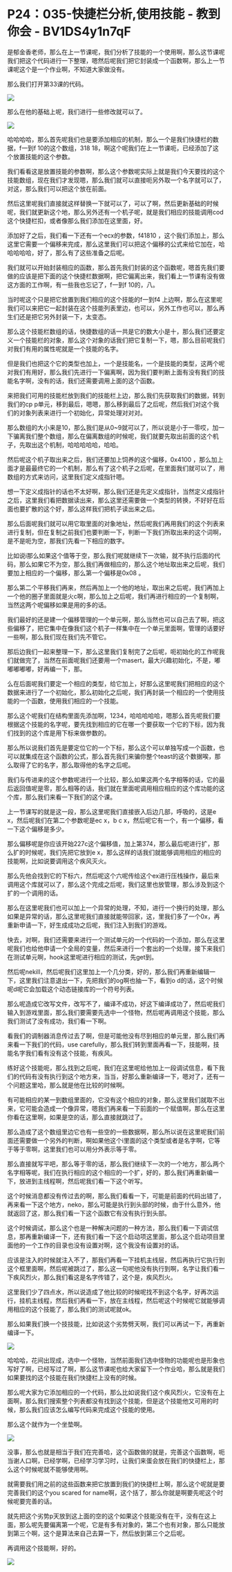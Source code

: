 # P24：035-快捷栏分析,使用技能 - 教到你会 - BV1DS4y1n7qF

是郁金香老师，那么在上一节课呢，我们分析了技能的一个使用啊，那么这节课呢我们把这个代码进行一下整理，嗯然后呢我们把它封装成一个函数啊，那么上一节课呢这个是一个作业啊，不知道大家做没有。

那么我们打开第33课的代码。

![](img/82ecfc9f074ff2c67d5d222ba85fb657_1.png)

那么在他的基础上呢，我们进行一些修改就可以了。

![](img/82ecfc9f074ff2c67d5d222ba85fb657_3.png)

哈哈哈哈，那么首先呢我们也是要添加相应的机制，那么一个是我们快捷栏的数据，f一到f 10的这个数组，318 18，啊这个呢我们在上一节课呃，已经添加了这个放置技能的这个参数。

我们看看这是放置技能的参数啊，那么这个参数呢实际上就是我们今天要找的这个技能数组，现在我们才发现嗯，那么我们就可以直接呃另外取一个名字就可以了，对这，那么我们可以把这个放在前面。

然后这里呢我们直接就这样替换一下就可以了，可以了啊，然后更新基础的时候呢，我们就更新这个地，那么另外还有一个机子呢，就是我们相应的技能调用cod这个快捷栏扣，或者像那么我们添加在这里面，好。

添加好了之后，我们看一下还有一个ecx的参数，f41810 ，这个我们添加上，那么这里它需要一个偏移来完成，那么这里我们可以把这个偏移的公式来给它加在，哈哈哈哈哈，好了，那么有了这些准备之后呢。

我们就可以开始封装相应的函数，那么首先我们封装的这个函数呢，嗯首先我们要做的应该是把下面的这个快捷栏数据啊，把它偏离出来，我们看上一节课有没有做这方面的工作啊，有一些我也忘记了，f一到f 10的，八。

当时呢这个只是把它放置到我们相应的这个技能的f一到f4 上边啊，那么在这里呢我们可以来把它一起封装在这个技能列表里边，也可以，另外工作也可以，那么再生们还是把它另外封装一下，太变态。

那么这个技能栏数组的话，快捷数组的话一共是它的数大小是十，那么我们还要定义一个技能栏的对象，那么这个对象的话我们把它复制一下，嗯，那么目前呢我们对我们有用的属性呢就是一个技能的名字。

但是我们也把这个它的类型也加上，一个是技能名，一个是技能的类型，这两个呢对我们有用好，那么我们先进行一下偏离啊，因为我们要判断上面有没有我们的技能名字啊，没有的话，我们还需要调用上面的这个函数。

来把我们可用的技能栏放到我们的技能栏上边，那么我们先获取我们的数据，转到我们的cp p单元，移到最后，嗯嗯，那么移到最后了之后呢，然后我们对这个我们的对象列表来进行一个初始化，异常处理对对对。

那么数组的大小来是10，那么我们是从0~9就可以了，所以说是小于一零哎，加一下骗离我们整个数组，那么在偏离数组的时候呢，我们就要先取出前面的这个机子，先取出这个机制，哈哈哈哈哈，哈哈。

然后呢这个机子取出来之后，我们还要加上饲养的这个偏移，0x4100 ，那么加上面才是最最终它的一个机制，那么有了这个机子之后呢，在里面我们就可以了，用数组的方式来访问，这里我们定义成指针嗯。

想一下定义成指针的话也不太好啊，那么我们还是先定义成指针，当然定义成指针之后，这里我们看把数据读出来，那么这里还需要做一个类型的转换，不好好在后面也要扩散的这个好，那么这样我们把机子读出来之后。

那么后面呢我们就可以用它取里面的对象地址，然后呢我们再用我们的这个列表来进行复制，但在复制之前我们也要判断一下，判断一下我们所取出来的这个词啊，是不是呃为空，那我们先看一下相应的数字。

比如说i那么如果这个值等于空，那么我们呢就继续下一次输，就不执行后面的代码，那么如果它不为空，那么我们再做相应的，那么这个地址取出来之后呢，我们要加上相应的一个偏移，那么第一个偏移是0x08 。

那么第二个平移我们再来，然后再加上一个他的地址，取出来之后呢，我们再加上一个他的圈子里面就是火c啊，那么加上之后呢，我们再进行相应的一个复制啊，当然这两个呢偏移如果是用的多的话。

我们最好的还是建一个偏移管理的一个单元啊，那么当然也可以自己去了啊，把这些偏移了，把它集中在像我们这个机子一样集中在一个单元里面啊，管理的话要好一些啊，那么我们现在我们先不管它。

那后边我们一起来整理一下，那么这里我们复制完了之后呢，呃初始化的工作呢我们就做完了，当然在前面呢我们还要用一个masert，最大兴趣初始化，不是，嘟嘟嘟嘟嘟，好再编一下，那。

么在后面呢我们要定一个相应的类型，给它加上，好那么这里呢我们把相应的这个数据来进行了一个初始化，那么初始化之后呢，我们再封装一个相应的一个使用技能的一个函数，使用我们相应的一个技能。

那么这个呢我们在结构里面先添加啊，1234，哈哈哈哈哈，嗯那么首先呢我们要根据这个技能的名字呢，要先找到相应的它在哪一个要获取一个它的下标，因为我们找到的这个库是用下标来做参数的。

那么所以说我们首先是要定位它的一个下标，那么这个可以单独写成一个函数，也可以就集成在这个函数的公式，那么首先我们来骗你整个teast的这个数据唉，那么取得了它的名字，那么取得他的名字之后呢。

我们与传进来的这个参数呢进行一个比较，那么如果这两个名字相等的话，它的最后返回值呢是零，那么相等的话，我们就在里面呢调用相应相应的这个库功能的这个库，那么我们来看一下我们的这个课。

上一节课写的就是这一段，那么这里呢我们直接嵌入后边几部，呼吸的，这是e x，然后呢我们在第二个参数呢是ec x，b c x，然后呢它有一个，有一个偏移，看一下这个偏移是多少。

那么偏移呢是你应该开始227c这个偏移值，加上第374，那么最后呢进行扩，那么扩的时候呢，我们先把它放到e x，那么这样的话我们就能够调用相应的相应的技能啊，比如说要调用这个疾风灭火。

那么先他会找到它的下标六，然后呢这个六呢传给这个ex进行压栈操作，最后来调用这个库就可以了，那么这个完成之后呢，我们这里也放管理，那么涉及到这个扩的一个调用的话。

那么在这里呢我们也可以加上一个异常的处理，不知，进行一个换行的处理，那么如果是异常的话，那么这里呢我们直接就能带回家，这，里我们多了一个0x，再重新申请一下，好生成成功之后呢，我们注入到我们的游戏。

快去，对啊，我们还需要来进行一个测试单元的一个代码的一个添加，那么在这里呢我们也给他申请一个全局的变量，然后来进行一个套出的一个处理，接下来我们在测试单元啊，hook这里呢进行相应的测试，先get到。

然后呢nekill，然后呢我们这里加上一个几分类，好的，那么我们再重新编辑一下，这里我们注意退出一下，先把我们的og啊也抽一下，看到o d的话，这个时候呢d呢它会加载这个动态链接库的一个符号列表。

那么呢造成它改写文件，改写不了，编译不成功，好这下编译成功了，然后呢我们输入到游戏里面，那么我们要需要先选中一个怪物，然后呢再调用这个技能，那么我们测试了没有成功，我们看一下啊。

看我们的调制器消息传过去了啊，但是可能他没有尽到相应的单元里，那么我们再来看一下我们的代码，use carefully，那么我们转到里面再看一下，技能啊，技能名字我们看有没有这个技能，有疾风。

练好这个技能呃，那么找到之后呢，我们在这里呢给他加上一段调试信息，看下我们的代码有没有执行到这个地方来，当当，好那么重新编译一下，嗯对了，还有一个问题这里哈，那么就是他在比较的时候啊。

有可能相应的某一到数组里面的，它没有这个相应的对象，那么这里我们就取不出来，它可能会造成一个像异常，嗯我们再来看一下前面的一个赋值啊，那么在这里你看在这里啊，如果是空的话，那么直接就跳过了。

那么造成了这个数组里边它也有一些空的一些数据啊，那么所以说在这里呢我们前面还需要做一个另外的判断，啊如果他这个i里面的这个类型或者是名字啊，它等于等于零啊，这里我们也可以用分外表示等于零。

那么直接就写平吧，那么等于零的话，那么我们继续下一次的一个地方，那么两个名字相等呢，我们在执行相应的这个相应的一个扩，好的，那么我们再重新编一下，放进到主线程啊，然后呢我们看一下这个听写。

这个时候消息都没有传过去的啊，那么我们看看一下，可能是前面的代码出错了，再来看一下这个地方，neko，那么可能是执行到头部的时候，由于什么意外，他就返回了这，那么我们看一下这个函数它有没有执行到头部。

这个时候调试，那么这个也是一种解决问题的一种方法，那么我们看一下调试信息，那再重新编译一下，还有我们看一下这个启动项这里面，那么这个启动项目里面他的一个工作的目录也没有设置对啊，这个我没有设置对的话。

应该是注入的时候就注入不了，那我们再看一下挂机主线层，然后再执行它执行到这个框里面啊，然后呢被跳过了，那么这一句呢他没有执行到啊，名字让我们看一下疾风烈火，那么我们看这是名字传错了，这个是，疾风烈火。

这里我们少了四点水，所以说造成了他比较的时候呢找不到这个名字，好再次运行，挂机主线程，然后我们再看一下，放在主线程，然后呢这个时候呢它就能够调用相应的这个技能了，那么我们的测试呢就ok。

那么如果我们换一个技技能，比如说这个劣势劈天啊，我们可以再试一下，再重新编译一下。

![](img/82ecfc9f074ff2c67d5d222ba85fb657_5.png)

哈哈哈，花间出现成，选中一个怪物，当然前面我们选中怪物的功能呢也是形象也写好了啊，已经写过了啊，那么这节课呢也给大家留下一个作业哈，那么就是我们如果要找的这个技能在我们快捷栏上没有的时候。

那么呢大家为它添加相应的一个代码，那么比如说我们这个疾风烈火，它没有在上面啊，那么我们搜索整个列表都没有找到这个技能，但是这个技能他又可用的时候，那么我们应该怎么编写代码来完成这个技能的使用。

那么这个就作为一个坐垫啊。

![](img/82ecfc9f074ff2c67d5d222ba85fb657_7.png)

没事，那么也就是相当于我们在完善哈，这个函数做的就是，完善这个函数啊，呃当谢人口啊，已经学啊，已经学习学习时，让我们来蛋会放在我们的快捷栏上，那么这个时候呢就不能够使用啊。

就需要我们用之前的这些函数来把它放置到我们的快捷栏上啊，那么这个呢就是要完善我们的这个you scared for name啊，这个括了，那么你就是啊要先呢这个时候呢要完善的话。

就先把这个劣势p天放到这上面的空的这个如果这个技能没有在干，没有在这上面，那么呢先要偏离第一个呢，它是有多有对象的，第二个也有对象，那么只能放到第三个啊，这个是算法来自己去算一下，然后放到第三个之后呢。

再调用这个技能啊，好的。

![](img/82ecfc9f074ff2c67d5d222ba85fb657_9.png)